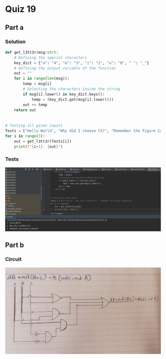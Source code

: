 # Quiz 19
## Part a
### Solution
```.py
def get_l3tt3r(msg:str):
    # Defining the special characters
    key_dict = {"a": "4", "e": "3", "i": "1", "o": "0", " ": "_"}
    # Defining the output variable of the function
    out = ""
    for i in range(len(msg)):
        temp = msg[i]
        # Selecting the characters inside the string
        if msg[i].lower() in key_dict.keys():
            temp = (key_dict.get(msg[i].lower()))
        out += temp
    return out


# Testing all given inputs
Tests = ["Hello World", "Why did I choose CS?", "Remember the Figure Caption?"]
for i in range(3):
    out = get_l3tt3r(Tests[i])
    print(f"{i+1}. {out}")
```

### Tests
![](https://github.com/thumulakaru/Unit-2--repo/blob/main/Quizzes/Quiz_019_Tests.png)

## Part b
### Circuit
![](https://github.com/thumulakaru/Unit-2--repo/blob/main/Quizzes/Quiz_019_Boolean_Circuit.jpg)
